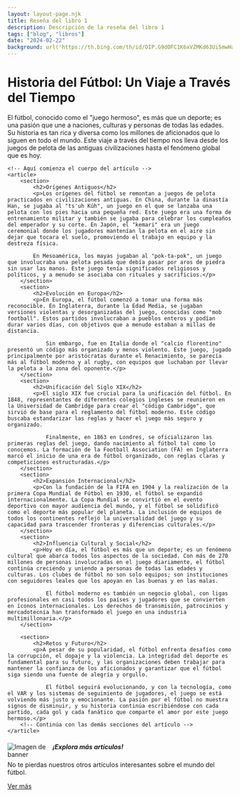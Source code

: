 ```yaml
---
layout: layout-page.njk
title: Reseña del libro 1
description: Descripción de la reseña del libro 1
tags: ["blog", "libros"]
date: "2024-02-22"
background: url('https://th.bing.com/th/id/OIP.G9dOFC1K6xVZMKd63Ui5mwHaEK?rs=1&pid=ImgDetMain'); # Replace with the URL of your desired image
---
```


<!-- Contenido principal del artículo -->
<div class="container mt-4">
    <h1 class="display-4">Historia del Fútbol: Un Viaje a Través del Tiempo</h1>
    <p class="lead">El fútbol, conocido como el "juego hermoso", es más que un deporte; es una pasión que une a naciones, culturas y personas de todas las edades. Su historia es tan rica y diversa como los millones de aficionados que lo siguen en todo el mundo. Este viaje a través del tiempo nos lleva desde los juegos de pelota de las antiguas civilizaciones hasta el fenómeno global que es hoy.</p>
    
    <!-- Aquí comienza el cuerpo del artículo -->
    <article>
        <section>
            <h2>Orígenes Antiguos</h2>
            <p>Los orígenes del fútbol se remontan a juegos de pelota practicados en civilizaciones antiguas. En China, durante la dinastía Han, se jugaba al "ts'uh Kúh", un juego en el que se lanzaba una pelota con los pies hacia una pequeña red. Este juego era una forma de entrenamiento militar y también se jugaba para celebrar los cumpleaños del emperador y su corte. En Japón, el "kemari" era un juego ceremonial donde los jugadores mantenían la pelota en el aire sin dejar que tocara el suelo, promoviendo el trabajo en equipo y la destreza física.

            En Mesoamérica, los mayas jugaban al "pok-ta-pok", un juego que involucraba una pelota pesada que debía pasar por aros de piedra sin usar las manos. Este juego tenía significados religiosos y políticos, y a menudo se asociaba con rituales y sacrificios.</p>
        </section>
        <section>
            <h2>Evolución en Europa</h2>
            <p>En Europa, el fútbol comenzó a tomar una forma más reconocible. En Inglaterra, durante la Edad Media, se jugaban versiones violentas y desorganizadas del juego, conocidas como "mob football". Estos partidos involucraban a pueblos enteros y podían durar varios días, con objetivos que a menudo estaban a millas de distancia.

                Sin embargo, fue en Italia donde el "calcio florentino" presentó un código más organizado y menos violento. Este juego, jugado principalmente por aristócratas durante el Renacimiento, se parecía más al fútbol moderno y al rugby, con equipos que luchaban por llevar la pelota a la zona del oponente.</p>
        </section>
        <section>
            <h2>Unificación del Siglo XIX</h2>
            <p>El siglo XIX fue crucial para la unificación del fútbol. En 1848, representantes de diferentes colegios ingleses se reunieron en la Universidad de Cambridge para crear el "código Cambridge", que sirvió de base para el reglamento del fútbol moderno. Este código buscaba estandarizar las reglas y hacer el juego más seguro y organizado.

                Finalmente, en 1863 en Londres, se oficializaron las primeras reglas del juego, dando nacimiento al fútbol tal como lo conocemos. La formación de la Football Association (FA) en Inglaterra marcó el inicio de una era de fútbol organizado, con reglas claras y competiciones estructuradas.</p>
        </section>
        <section>
            <h2>Expansión Internacional</h2>
            <p>Con la fundación de la FIFA en 1904 y la realización de la primera Copa Mundial de Fútbol en 1930, el fútbol se expandió internacionalmente. La Copa Mundial se convirtió en el evento deportivo con mayor audiencia del mundo, y el fútbol se solidificó como el deporte más popular del planeta. La inclusión de equipos de todos los continentes reflejó la universalidad del juego y su capacidad para trascender fronteras y diferencias culturales.</p>
        </section>
        <section>
            <h2>Influencia Cultural y Social</h2>
            <p>Hoy en día, el fútbol es más que un deporte; es un fenómeno cultural que abarca todos los aspectos de la sociedad. Con más de 270 millones de personas involucradas en el juego diariamente, el fútbol continúa creciendo y uniendo a personas de todas las edades y culturas. Los clubes de fútbol no son solo equipos; son instituciones con seguidores leales que los apoyan en las buenas y en las malas.

                El fútbol moderno es también un negocio global, con ligas profesionales en casi todos los países y jugadores que se convierten en íconos internacionales. Los derechos de transmisión, patrocinios y mercadotecnia han transformado el juego en una industria multimillonaria.</p>
        </section>

        <section>
            <h2>Retos y Futuro</h2>
            <p>A pesar de su popularidad, el fútbol enfrenta desafíos como la corrupción, el dopaje y la violencia. La integridad del deporte es fundamental para su futuro, y las organizaciones deben trabajar para mantener la confianza de los aficionados y garantizar que el fútbol siga siendo una fuente de alegría y orgullo.

                El fútbol seguirá evolucionando, y con la tecnología, como el VAR y los sistemas de seguimiento de jugadores, el juego se está volviendo más justo y emocionante. La pasión por el fútbol no muestra signos de disminuir, y su historia continúa escribiéndose con cada partido, cada gol y cada fanático que comparte el amor por este juego hermoso.</p>
        <!-- Continúa con las demás secciones del artículo -->
    </article>
</div>

<!-- Banner -->
<div class="list-group-item list-group-item-action text-center">
    <div class="d-flex align-items-center justify-content-center">
        <img src="https://th.bing.com/th/id/R.2d75f2a9352a4fb78cb9aa29e8aeb3e7?rik=UOr8FscRVB40DA&pid=ImgRaw&r=0" alt="Imagen de banner" class="mr-3" style="max-width: 20%; height: auto; float: left;">
        <div>
            <h5 class="mb-1">¡Explora más artículos!</h5>
            <p class="mb-1">No te pierdas nuestros otros artículos interesantes sobre el mundo del fútbol.</p>
            <a href="/blog" class="btn btn-primary">Ver más</a>
        </div>
    </div>
</div>
